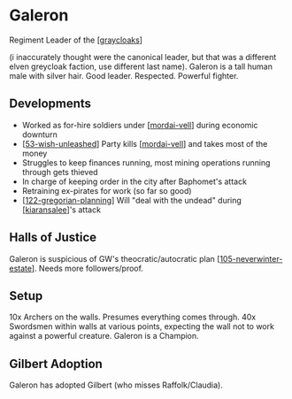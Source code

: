 # Galeron
Regiment Leader of the [[graycloaks]]

(i inaccurately thought were the canonical leader, but that was a different elven greycloak faction, use different last name).
Galeron is a tall human male with silver hair. Good leader. Respected. Powerful fighter.

## Developments
- Worked as for-hire soldiers under [[mordai-vell]] during economic downturn
- [[53-wish-unleashed]] Party kills [[mordai-vell]] and takes most of the money
- Struggles to keep finances running, most mining operations running through gets thieved
- In charge of keeping order in the city after Baphomet's attack
- Retraining ex-pirates for work (so far so good)
- [[122-gregorian-planning]] Will "deal with the undead" during [[kiaransalee]]'s attack

## Halls of Justice
Galeron is suspicious of GW's theocratic/autocratic plan [[105-neverwinter-estate]].
Needs more followers/proof.

## Setup
10x Archers on the walls. Presumes everything comes through.
40x Swordsmen within walls at various points, expecting the wall not to work against a powerful creature.
Galeron is a Champion.

## Gilbert Adoption
Galeron has adopted Gilbert (who misses Raffolk/Claudia).

[//begin]: # "Autogenerated link references for markdown compatibility"
[graycloaks]: ../factions/graycloaks "Graycloaks"
[mordai-vell]: mordai-vell "Mordai Vell"
[53-wish-unleashed]: ../recaps/53-wish-unleashed "53-wish-unleashed"
[122-gregorian-planning]: ../recaps/122-gregorian-planning "122-gregorian-planning"
[kiaransalee]: ../deities/kiaransalee "Kiaransalee"
[105-neverwinter-estate]: ../recaps/105-neverwinter-estate "105-neverwinter-estate"
[//end]: # "Autogenerated link references"
